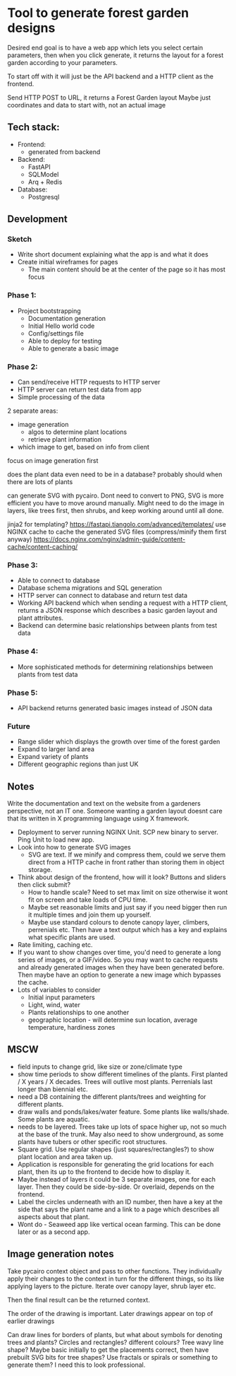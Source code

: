 # Tool to generate forest garden designs

Desired end goal is to have a web app which lets you select certain parameters, then when you click generate, it returns the layout for a forest garden according to your parameters.

To start off with it will just be the API backend and a HTTP client as the frontend.


Send HTTP POST to URL, it returns a Forest Garden layout
Maybe just coordinates and data to start with, not an actual image

## Tech stack: 

- Frontend: 
    - generated from backend
- Backend:
    - FastAPI
    - SQLModel
    - Arq + Redis
- Database:
    - Postgresql

## Development 

### Sketch

- Write short document explaining what the app is and what it does
- Create initial wireframes for pages
    - The main content should be at the center of the page so it has most focus

### Phase 1:

- Project bootstrapping
    - Documentation generation
    - Initial Hello world code
    - Config/settings file
    - Able to deploy for testing
    - Able to generate a basic image

### Phase 2:

- Can send/receive HTTP requests to HTTP server
- HTTP server can return test data from app
- Simple processing of the data

2 separate areas:

- image generation
    - algos to determine plant locations
    - retrieve plant information
- which image to get, based on info from client

focus on image generation first

does the plant data even need to be in a database?
probably should when there are lots of plants

can generate SVG with pycairo. Dont need to convert to PNG, SVG is more efficient
you have to move around manually. Might need to do the image in layers, like trees first, then shrubs, and keep working around until all done.

jinja2 for templating? https://fastapi.tiangolo.com/advanced/templates/
 use NGINX cache to cache the generated SVG files (compress/minify them first anyway) https://docs.nginx.com/nginx/admin-guide/content-cache/content-caching/

### Phase 3:

- Able to connect to database
- Database schema migrations and SQL generation
- HTTP server can connect to database and return test data
- Working API backend which when sending a request with a HTTP client, returns a JSON response which describes a basic garden layout and plant attributes.
- Backend can determine basic relationships between plants from test data

### Phase 4:

- More sophisticated methods for determining relationships between plants from test data

### Phase 5:

- API backend returns generated basic images instead of JSON data

### Future

- Range slider which displays the growth over time of the forest garden
- Expand to larger land area
- Expand variety of plants
- Different geographic regions than just UK

## Notes
Write the documentation and text on the website from a gardeners perspective, not an IT one. Someone wanting a garden layout doesnt care that its written in X programming language using X framework.

- Deployment to server running NGINX Unit. SCP new binary to server. Ping Unit to load new app.
- Look into how to generate SVG images
    - SVG are text. If we minify and compress them, could we serve them direct from a HTTP cache in front rather than storing them in object storage.
- Think about design of the frontend, how will it look? Buttons and sliders then click submit?
    - How to handle scale? Need to set max limit on size otherwise it wont fit on screen and take loads of CPU time.
    - Maybe set reasonable limits and just say if you need bigger then run it multiple times and join them up yourself.
    - Maybe use standard colours to denote canopy layer, climbers, perrenials etc. Then have a text output which has a key and explains what specific plants are used.
- Rate limiting, caching etc.
- If you want to show changes over time, you'd need to generate a long series of images, or a GIF/video. So you may want to cache requests and already generated images when they have been generated before. Then maybe have an option to generate a new image which bypasses the cache.
- Lots of variables to consider
    - Initial input parameters
    - Light, wind, water
    - Plants relationships to one another
    - geographic location - will determine sun location, average temperature, hardiness zones

## MSCW

- field inputs to change grid, like size or zone/climate type
- show time periods to show different timelines of the plants. First planted / X years / X decades. Trees will outlive most plants. Perrenials last longer than biennial etc.
- need a DB containing the different plants/trees and weighting for different plants.
- draw walls and ponds/lakes/water feature. Some plants like walls/shade. Some plants are aquatic.
- needs to be layered. Trees take up lots of space higher up, not so much at the base of the trunk. May also need to show underground, as some plants have tubers or other specific root structures.
- Square grid. Use regular shapes (just squares/rectangles?) to show plant location and area taken up.
- Application is responsible for generating the grid locations for each plant, then its up to the frontend to decide how to display it.
- Maybe instead of layers it could be 3 separate images, one for each layer. Then they could be side-by-side. Or overlaid, depends on the frontend.
- Label the circles underneath with an ID number, then have a key at the side that says the plant name and a link to a page which describes all aspects about that plant.
- Wont do - Seaweed app like vertical ocean farming. This can be done later or as a second app.


## Image generation notes

Take pycairo context object and pass to other functions. They individually apply their changes to the context in turn for the different things, so its like applying layers to the picture. Iterate over canopy layer, shrub layer etc.

Then the final result can be the returned context.


The order of the drawing is important. Later drawings appear on top of earlier drawings


Can draw lines for borders of plants, but what about symbols for denoting trees and plants? 
Circles and rectangles? different colours? Tree wavy line shape?
Maybe basic initially to get the placements correct, then have prebuilt SVG bits for tree shapes? Use fractals or spirals or something to generate them?
I need this to look professional.
